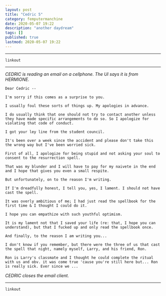 ```yaml
---
layout: post
title: "Cedric 5"
category: femputermanchine
date: 2020-05-07 19:22
description: "another daydream"
tags: []
published: true
lastmod: 2020-05-07 19:22
---
```


*****

`linkout`

*****

<i>CEDRIC is reading an email on a cellphone. The UI says it is from HERMIONE.</i>

```
Dear Cedric --
```

```
I'm sorry if this comes as a surprise to you. 
```

```
I usually foul these sorts of things up. My apologies in advance. 
```

```
I do usually think that one should not try to contact another unless they have made specific arrangements to do so. So I apologize for violating that code of conduct.
```

```
I got your ley line from the student council. 
```

```
It's been over a week since the accident and please don't take this the wrong way but I've been worried sick. 
```

```
First of all, I apologize for being stupid and not asking your soul to consent to the resurrection spell. 
```

```
That was my blunder and I will have to pay for my naivete in the end and I hope that gives you even a small respite. 
```

```
But unfortunately, on to the reason I'm writing.
```

```
If I'm dreadfully honest, I tell you, yes, I lament. I should not have cast the spell. 
```

```
It was overly ambitious of me; I had just read the spellbook for the first time & I thought I could do it. 
```

```
I hope you can empathize with such youthful optimism. 
```

```
It is my lament not that I saved your life (re: that, I hope you can understand), but that I fucked up and only read the spellbook once. 
```

```
And finally, to the reason I am writing you... 
```

```
I don't know if you remember, but there were the three of us that cast the spell that night, namely myself, Larry, and his friend, Ron. 
```

```
Ron is Larry's classmate and I thought he could complete the ritual with us and obv. it was come true 'cause you're still here but... Ron is really sick. Ever since we ...
```

<i>CEDRIC closes the email client.</i>

*****
`linkout`
